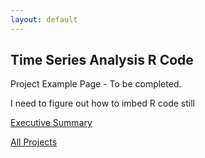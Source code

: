 ```yaml
---
layout: default
---
```


## Time Series Analysis R Code ###

Project Example Page - To be completed. 

I need to figure out how to imbed R code still

[Executive Summary](./tsa_cardiac.html)

[All Projects](./)

